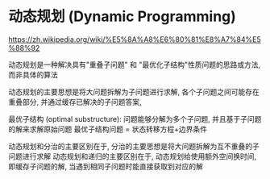 # 动态规划 (Dynamic Programming)

https://zh.wikipedia.org/wiki/%E5%8A%A8%E6%80%81%E8%A7%84%E5%88%92

动态规划是一种解决具有"重叠子问题" 和 "最优化子结构"性质问题的思路或方法, 而非具体的算法

动态规划的主要思想是将大问题拆解为子问题进行求解, 各个子问题之间可能存在重叠部分, 并通过缓存已解决的子问题答案, 

最优子结构 (optimal substructure): 问题能够分解为多个子问题, 并且基于子问题的解来求解原始问题
最优子结构问题 = 状态转移方程+边界条件

动态规划和分治的主要区别在于, 分治的主要思想是将大问题拆解为互不重叠的子问题进行求解
动态规划和递归的主要区别在于, 动态规划给使用额外空间换时间, 即缓存子问题的解, 当遇到相同子问题时能直接获取到对应的解